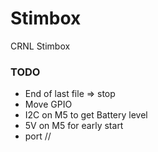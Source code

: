 # Stimbox
CRNL Stimbox

### TODO
- End of last file => stop 
- Move GPIO 
- I2C on M5 to get Battery level
- 5V on M5 for early start
- port //